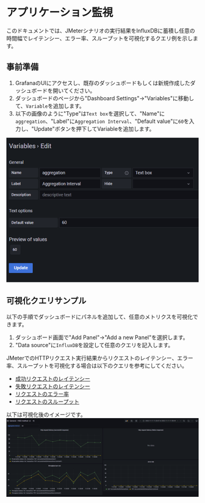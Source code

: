 # アプリケーション監視

このドキュメントでは、JMeterシナリオの実行結果をInfluxDBに蓄積し任意の時間幅でレイテンシー、エラー率、スループットを可視化するクエリ例を示します。

## 事前準備

1. GrafanaのUIにアクセスし、既存のダッシュボードもしくは新規作成したダッシュボードを開いてください。
2. ダッシュボードのページから"Dashboard Settings"→"Variables"に移動して、`Variable`を追加します。
3. 以下の画像のように"Type"は`Text box`を選択して、"Name"に`aggregation`、"Label"に`Aggregation Interval`、"Default value"に`60`を入力し、"Update"ボタンを押下してVariableを追加します。

![variable設定](images/setting_variable.png)

## 可視化クエリサンプル

以下の手順でダッシュボードにパネルを追加して、任意のメトリクスを可視化できます。

1. ダッシュボード画面で"Add Panel"→"Add a new Panel"を選択します。
2. "Data source"に`InfluxDB`を設定して任意のクエリを記入します。

JMeterでのHTTPリクエスト実行結果からリクエストのレイテンシー、エラー率、スループットを可視化する場合は以下のクエリを参考にしてください。

- [成功リクエストのレイテンシー](../influxdb/latency_success.flux)
- [失敗リクエストのレイテンシー](../influxdb/latency_failure.flux)
- [リクエストのエラー率](../influxdb/error_rate.flux)
- [リクエストのスループット](../influxdb/throughput.flux)

以下は可視化後のイメージです。
![red method board](./images/red_method_board_sample.png)
